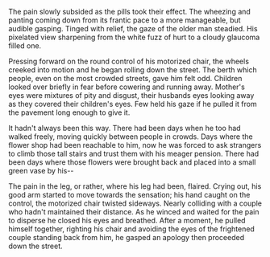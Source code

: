 The pain slowly subsided as the pills took their effect. The wheezing
and panting coming down from its frantic pace to a more manageable, but
audible gasping. Tinged with relief, the gaze of the older man steadied.
His pixelated view sharpening from the white fuzz of hurt to a cloudy
glaucoma filled one.

Pressing forward on the round control of his motorized chair, the wheels
creeked into motion and he began rolling down the street. The berth
which people, even on the most crowded streets, gave him felt odd.
Children looked over briefly in fear before cowering and running away.
Mother's eyes were mixtures of pity and disgust, their husbands eyes
looking away as they covered their children's eyes. Few held his gaze if
he pulled it from the pavement long enough to give it. 

It hadn't always been this way. There had been days when he too had
walked freely, moving quickly between people in crowds. Days where the
flower shop had been reachable to him, now he was forced to ask
strangers to climb those tall stairs and trust them with his meager
pension. There had been days where those flowers were brought back and
placed into a small green vase by his--  

The pain in the leg, or rather, where his leg had been, flaired. Crying
out, his good arm started to move towards the sensation; his hand caught
on the control, the motorized chair twisted sideways. Nearly colliding
with a couple who hadn't maintained their distance. As he winced and
waited for the pain to disperse he closed his eyes and breathed. After a
moment, he pulled himself together, righting his chair and avoiding the
eyes of the frightened couple standing back from him, he gasped an
apology then proceeded down the street. 


